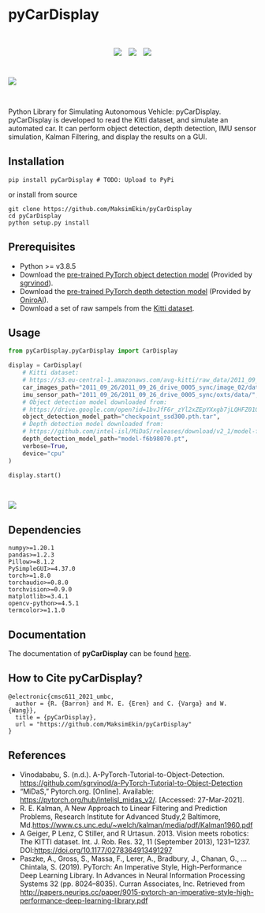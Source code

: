 # pyCarDisplay

<div align="center", style="font-size: 50px">
    <img src="https://github.com/MaksimEkin/pyCarDisplay/actions/workflows/unittests_ci.yml/badge.svg?branch=main"></img>
    <img src="https://img.shields.io/hexpm/l/plug"></img>
    <img src="https://img.shields.io/badge/python-v3.8.5-blue"></img>
</div>

<br>

![](img/example.png)

<br>

Python Library for Simulating Autonomous Vehicle: pyCarDisplay.
pyCarDisplay is developed to read the Kitti dataset, and simulate an automated car.
It can perform object detection, depth detection, IMU sensor simulation, Kalman Filtering,
and display the results on a GUI.


## Installation
```shell
pip install pyCarDisplay # TODO: Upload to PyPi
```
or install from source

```shell
git clone https://github.com/MaksimEkin/pyCarDisplay
cd pyCarDisplay
python setup.py install
```

## Prerequisites
- Python >= v3.8.5
- Download the [pre-trained PyTorch object detection model](https://drive.google.com/open?id=1bvJfF6r_zYl2xZEpYXxgb7jLQHFZ01Qe) (Provided by [sgrvinod](https://github.com/sgrvinod/a-PyTorch-Tutorial-to-Object-Detection)).
- Download the [pre-trained PyTorch depth detection model](https://github.com/intel-isl/MiDaS/releases/download/v2_1/model-f6b98070.pt) (Provided by [OniroAI](https://github.com/OniroAI/MonoDepth-PyTorch)).
- Download a set of raw sampels from the [Kitti dataset](http://www.cvlibs.net/datasets/kitti/raw_data.php).


## Usage
```python
from pyCarDisplay.pyCarDisplay import CarDisplay

display = CarDisplay(
    # Kitti dataset:
    # https://s3.eu-central-1.amazonaws.com/avg-kitti/raw_data/2011_09_26_drive_0005/2011_09_26_drive_0005_sync.zip
    car_images_path="2011_09_26/2011_09_26_drive_0005_sync/image_02/data/",
    imu_sensor_path="2011_09_26/2011_09_26_drive_0005_sync/oxts/data/",
    # Object detection model downloaded from:
    # https://drive.google.com/open?id=1bvJfF6r_zYl2xZEpYXxgb7jLQHFZ01Qe
    object_detection_model_path="checkpoint_ssd300.pth.tar",
    # Depth detection model downloaded from:
    # https://github.com/intel-isl/MiDaS/releases/download/v2_1/model-f6b98070.pt
    depth_detection_model_path="model-f6b98070.pt",
    verbose=True,
    device="cpu"
)

display.start()
```

<br>

![](img/vid3.gif)

## Dependencies
```console
numpy>=1.20.1
pandas>=1.2.3
Pillow>=8.1.2
PySimpleGUI>=4.37.0
torch>=1.8.0
torchaudio>=0.8.0
torchvision>=0.9.0
matplotlib>=3.4.1
opencv-python>=4.5.1
termcolor>=1.1.0
```

## Documentation
The documentation of **pyCarDisplay** can be found [here](https://maksimekin.github.io/pyCarDisplay/html/index.html).


## How to Cite pyCarDisplay?
```
@electronic{cmsc611_2021_umbc,
  author = {R. {Barron} and M. E. {Eren} and C. {Varga} and W. {Wang}},
  title = {pyCarDisplay},
  url = "https://github.com/MaksimEkin/pyCarDisplay"
}
```


## References
- Vinodababu, S. (n.d.). A-PyTorch-Tutorial-to-Object-Detection. https://github.com/sgrvinod/a-PyTorch-Tutorial-to-Object-Detection
- “MiDaS,” Pytorch.org. [Online]. Available: https://pytorch.org/hub/intelisl_midas_v2/. [Accessed: 27-Mar-2021].
- R. E. Kalman,  A New Approach to Linear Filtering and Prediction Problems, Research Institute for Advanced Study,2 Baltimore, Md.https://www.cs.unc.edu/~welch/kalman/media/pdf/Kalman1960.pdf
- A Geiger, P Lenz, C Stiller, and R Urtasun. 2013. Vision meets robotics: The KITTI dataset. Int. J. Rob. Res. 32, 11 (September 2013), 1231–1237. DOI:https://doi.org/10.1177/0278364913491297
- Paszke, A., Gross, S., Massa, F., Lerer, A., Bradbury, J., Chanan, G., … Chintala, S. (2019). PyTorch: An Imperative Style, High-Performance Deep Learning Library. In Advances in Neural Information Processing Systems 32 (pp. 8024–8035). Curran Associates, Inc. Retrieved from http://papers.neurips.cc/paper/9015-pytorch-an-imperative-style-high-performance-deep-learning-library.pdf
